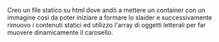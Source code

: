 Creo un file statico su html dove andò a mettere un container con un immagine così da poter iniziare a formare lo slaider e
successivamente rimuovo i contenuti statici ed utilizzo l'array di oggetti letterali per far muovere dinamicamente il carosello. 
